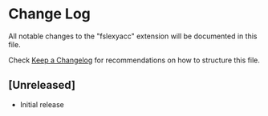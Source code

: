 # Change Log
All notable changes to the "fslexyacc" extension will be documented in this file.

Check [Keep a Changelog](http://keepachangelog.com/) for recommendations on how to structure this file.

## [Unreleased]
- Initial release